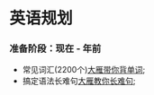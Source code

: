 # 英语规划
### 准备阶段：现在 - 年前
 - 常见词汇(2200个)[大雁带你背单词](https://pan.baidu.com/s/1x5uaLhBdxF5HW95jB9ARpA?pwd=8ey6);
 - 搞定语法长难句[大雁教你长难句](https://pan.baidu.com/s/15a-wWkduCxU7ipPZ01ty2A?pwd=7phf);
 

